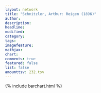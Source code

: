 ```yaml
---
layout: network
title: "Schnitzler, Arthur: Reigen (1896)"
author:
description:
headline:
modified:
category:
tags:
imagefeature: 
mathjax: 
chart: 
comments: true
featured: false
list: false
amounttsv: 232.tsv
---
```

{% include barchart.html %}
